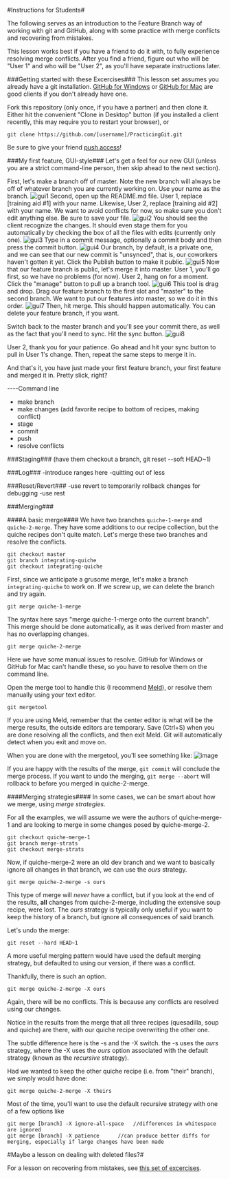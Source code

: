 #Instructions for Students#

The following serves as an introduction to the Feature Branch way of working with git and GitHub, along with some practice with merge conflicts and recovering from mistakes.

This lesson works best if you have a friend to do it with, to fully experience resolving merge conflicts.  After you find a friend, figure out who will be "User 1" and who will be "User 2", as you'll have separate instructions later.

###Getting started with these Excercises###
This lesson set assumes you already have a git installation.  [GitHub for Windows](https://windows.github.com/) or [GitHub for Mac](https://mac.github.com/) are good clients if you don't already have one.

Fork this repository (only once, if you have a partner) and then clone it.  Either hit the convenient "Clone in Desktop" button (if you installed a client recently, this may require you to restart your browser), or 
```
git clone https://github.com/[username]/PracticingGit.git
```
Be sure to give your friend [push access](https://help.github.com/articles/adding-collaborators-to-a-personal-repository)!

###My first feature, GUI-style###
Let's get a feel for our new GUI (unless you are a strict command-line person, then skip ahead to the next section).

First, let's make a branch off of master.  Note the new branch will always be off of whatever branch you are currently working on.  Use your name as the branch.
![gui1](https://cloud.githubusercontent.com/assets/6819944/3729155/cfc85a9a-16b7-11e4-83d4-f5a9aef6c8c6.PNG)
Second, open up the README.md file.  User 1, replace [training aid #1] with your name.  Likewise, User 2, replace [training aid #2] with your name.  We want to avoid conflicts for now, so make sure you don't edit anything else.  Be sure to save your file.
![gui2](https://cloud.githubusercontent.com/assets/6819944/3729160/e62ce8e6-16b7-11e4-9187-3e982aba9677.PNG)
You should see the client recognize the changes.  It should even stage them for you automatically by checking the box of all the files with edits (currently only one).
![gui3](https://cloud.githubusercontent.com/assets/6819944/3729165/f5523970-16b7-11e4-8099-54a9fd1593ca.PNG)
Type in a commit message, optionally a commit body and then press the commit button.
![gui4](https://cloud.githubusercontent.com/assets/6819944/3729168/ffc84d72-16b7-11e4-8d23-b78761e82c61.png)
Our branch, by default, is a private one, and we can see that our new commit is "unsynced", that is, our coworkers haven't gotten it yet.  Click the Publish button to make it public.
![gui5](https://cloud.githubusercontent.com/assets/6819944/3729169/07655746-16b8-11e4-86aa-bcde0a03bb79.png)
Now that our feature branch is public, let's merge it into master.  User 1, you'll go first, so we have no problems (for now).  User 2, hang on for a moment. Click the "manage" button to pull up a branch tool.
![gui6](https://cloud.githubusercontent.com/assets/6819944/3729170/12801aa8-16b8-11e4-8661-97b6430b1d68.PNG)
This tool is drag and drop.  Drag our feature branch to the first slot and "master" to the second branch.  We want to put our features *into* master, so we do it in this order.
![gui7](https://cloud.githubusercontent.com/assets/6819944/3729174/1be6d5b4-16b8-11e4-9da7-6c11da5d2ae4.png)
Then, hit merge.  This should happen automatically.  You can delete your feature branch, if you want.

Switch back to the master branch and you'll see your commit there, as well as the fact that you'll need to sync.  Hit the sync button.
![gui8](https://cloud.githubusercontent.com/assets/6819944/3729188/6b665b8c-16b8-11e4-8e8c-179be4fc4c46.PNG)

User 2, thank you for your patience.  Go ahead and hit your sync button to pull in User 1's change.  Then, repeat the same steps to merge it in.

And that's it, you have just made your first feature branch, your first feature and merged it in.  Pretty slick, right?

----Command line
- make branch
- make changes (add favorite recipe to bottom of recipes, making conflict)
- stage
- commit
- push
- resolve conflicts


###Staging###
(have them checkout a branch, git reset --soft HEAD~1)


###Log###
-introduce ranges here
-quitting out of less

###Reset/Revert###
-use revert to temporarily rollback changes for debugging
-use rest

###Merging###

####A basic merge####
We have two branches `quiche-1-merge` and `quiche-2-merge`.  They have some additions to our recipe collection, but the quiche recipes don't quite match.  Let's merge these two branches and resolve the conflicts.
```
git checkout master
git branch integrating-quiche
git checkout integrating-quiche
```
First, since we anticipate a grusome merge, let's make a branch `integrating-quiche` to work on.  If we screw up, we can delete the branch and try again.

```
git merge quiche-1-merge 
```

The syntax here says "merge quiche-1-merge onto the current branch".  This merge should be done automatically, as it was derived from master and has no overlapping changes.

```
git merge quiche-2-merge 
```

Here we have some manual issues to resolve.  GitHub for Windows or GitHub for Mac can't handle these, so you have to resolve them on the command line.

 Open the merge tool to handle this (I recommend [Meld](http://meldmerge.org/)), or resolve them manually using your text editor.
```
git mergetool
```

If you are using Meld, remember that the center editor is what will be the merge results, the outside editors are temporary.  Save (Ctrl+S) when you are done resolving all the conflicts, and then exit Meld.  Git will automatically detect when you exit and move on.

When you are done with the mergetool, you'll see something like:
![image](https://cloud.githubusercontent.com/assets/6819944/3714391/26cb0e32-15a5-11e4-96f1-374f913f91db.png)

If you are happy with the results of the merge, `git commit` will conclude the merge process.  If you want to undo the merging, `git merge --abort` will rollback to before you merged in quiche-2-merge. 

####Merging strategies####
In some cases, we can be smart about how we merge, using *merge strategies*.

For all the examples, we will assume we were the authors of quiche-merge-1 and are looking to merge in some changes posed by quiche-merge-2.

```
git checkout quiche-merge-1
git branch merge-strats
git checkout merge-strats
```

Now, if quiche-merge-2 were an old dev branch and we want to basically ignore all changes in that branch, we can use the *ours* strategy. 

`git merge quiche-2-merge -s ours`

This type of merge will *never* have a conflict, but if you look at the end of the results, **all** changes from quiche-2-merge, including the extensive soup recipe, were lost.  The *ours* strategy is typically only useful if you want to keep the history of a branch, but ignore all consequences of said branch.

Let's undo the merge:
```
git reset --hard HEAD~1
```

A more useful merging pattern would have used the default merging strategy, but defaulted to using our version, if there was a conflict.

Thankfully, there is such an option.
```
git merge quiche-2-merge -X ours
```

Again, there will be no conflicts.  This is because any conflicts are resolved using our changes.

Notice in the results from the merge that all three recipes (quesadilla, soup and quiche) are there, with our quiche recipe overwriting the other one.

The subtle difference here is the -s and the -X switch.  the -s uses the *ours* strategy, where the -X uses the *ours* option associated with the default strategy (known as the *recursive* strategy).

Had we wanted to keep the other quiche recipe (i.e. from "their" branch), we simply would have done:

```
git merge quiche-2-merge -X theirs
```

Most of the time, you'll want to use the default recursive strategy with one of a few options like
```
git merge [branch] -X ignore-all-space   //differences in whitespace are ignored
git merge [branch] -X patience		//can produce better diffs for merging, especially if large changes have been made
```


#Maybe a lesson on dealing with deleted files?#


For a lesson on recovering from mistakes, see [this set of excercises](/Recovering_from_mistakes.md).